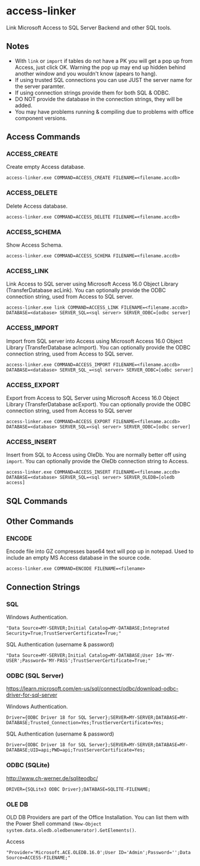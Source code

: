 # access-linker
Link Microsoft Access to SQL Server Backend and other SQL tools.

## Notes
- With `link` or `import` if tables do not have a PK you will get a pop up from Access, just click OK. Warning the pop up may end up hidden behind another window and you wouldn't know (apears to hang).
- If using trusted SQL connections you can use JUST the server name for the server paramter.
- If using connection strings provide them for both SQL & ODBC.
- DO NOT provide the database in the connection strings, they will be added.
- You may have problems running & compiling due to problems with office component versions.

## Access Commands

### ACCESS_CREATE
Create empty Access database.

`access-linker.exe COMMAND=ACCESS_CREATE FILENAME=<filename.accdb>`

### ACCESS_DELETE
Delete Access database.

`access-linker.exe COMMAND=ACCESS_DELETE FILENAME=<filename.accdb>`

### ACCESS_SCHEMA
Show Access Schema.

`access-linker.exe COMMAND=ACCESS_SCHEMA FILENAME=<filename.accdb>`

### ACCESS_LINK
Link Access to SQL server using Microsoft Access 16.0 Object Library (TransferDatabase acLink). You can optionally provide the ODBC connection string, used from Access to SQL server.

`access-linker.exe link COMMAND=ACCESS_LINK FILENAME=<filename.accdb> DATABASE=<database> SERVER_SQL=<sql server> SERVER_ODBC=[odbc server]`

### ACCESS_IMPORT
Import from SQL server into Access using Microsoft Access 16.0 Object Library (TransferDatabase acImport). You can optionally provide the ODBC connection string, used from Access to SQL server.

`access-linker.exe COMMAND=ACCESS_IMPORT FILENAME=<filename.accdb> DATABASE=<database> SERVER_SQL_=<sql server> SERVER_ODBC=[odbc server]`

### ACCESS_EXPORT
Export from Access to SQL Server using Microsoft Access 16.0 Object Library (TransferDatabase acExport). You can optionally provide the ODBC connection string, used from Access to SQL server

`access-linker.exe COMMAND=ACCESS_EXPORT FILENAME=<filename.accdb> DATABASE=<database> SERVER_SQL=<sql server> SERVER_ODBC=[odbc server]`

### ACCESS_INSERT
Insert from SQL to Access using OleDb. You are normally better off using `import`. You can optionally provide the OleDb connection string to Access.

`access-linker.exe COMMAND=ACCESS_INSERT FILENAME=<filename.accdb> DATABASE=<database> SERVER_SQL=<sql server> SERVER_OLEDB=[oledb access]`

## SQL Commands



## Other Commands

### ENCODE
Encode file into GZ compresses base64 text will pop up in notepad. Used to include an empty MS Access database in the source code.

`access-linker.exe COMMAND=ENCODE FILENAME=<filename>`

## Connection Strings

### SQL

Windows Authentication. 
```
"Data Source=MY-SERVER;Initial Catalog=MY-DATABASE;Integrated Security=True;TrustServerCertificate=True;"
```

SQL Authentication (username & password)
```
"Data Source=MY-SERVER;Initial Catalog=MY-DATABASE;User Id='MY-USER';Password='MY-PASS';TrustServerCertificate=True;"
```

### ODBC (SQL Server)

https://learn.microsoft.com/en-us/sql/connect/odbc/download-odbc-driver-for-sql-server

Windows Authentication. 
```
Driver={ODBC Driver 18 for SQL Server};SERVER=MY-SERVER;DATABASE=MY-DATABASE;Trusted_Connection=Yes;TrustServerCertificate=Yes;
```

SQL Authentication (username & password)
```
Driver={ODBC Driver 18 for SQL Server};SERVER=MY-SERVER;DATABASE=MY-DATABASE;UID=api;PWD=api;TrustServerCertificate=Yes;
```

### ODBC (SQLite)

http://www.ch-werner.de/sqliteodbc/

```
DRIVER={SQLite3 ODBC Driver};DATABASE=SQLITE-FILENAME;
```

### OLE DB

OLD DB Providers are part of the Office Installation. You can list them with the Power Shell command `(New-Object system.data.oledb.oledbenumerator).GetElements()`.

Access
```
"Provider='Microsoft.ACE.OLEDB.16.0';User ID='Admin';Password='';Data Source=ACCESS-FILENAME;"
```